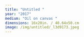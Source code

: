 ```yaml
---
title: "Untitled "
year: "2017"
medium: "Oil on canvas "
dimensions: 16x20in. / 40.64x50.cm
image: /img/untitled/_l3d9173.jpeg
---
```




